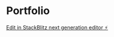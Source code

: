 # Portfolio

[Edit in StackBlitz next generation editor ⚡️](https://stackblitz.com/~/github.com/Srujith2k/Portfolio)